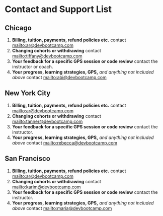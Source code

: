 # Contact and Support List


## Chicago
1. **Billing, tuition, payments, refund policies etc.** contact <mailto:ar@devbootcamp.com>
2. **Changing cohorts or withdrawing** contact <mailto:tiffany@devbootcamp.com>
3. **Your feedback for a specific GPS session or code review** contact the instructor or coach.
4. **Your progress, learning strategies, GPS,** *and anything not included above* contact <mailto:abi@devbootcamp.com>

## New York City
1. **Billing, tuition, payments, refund policies etc.** contact <mailto:ar@devbootcamp.com>
2. **Changing cohorts or withdrawing** contact <mailto:tanner@devbootcamp.com>
3. **Your feedback for a specific GPS session or code review** contact the instructor.
4. **Your progress, learning strategies, GPS,** *and anything not included above* contact <mailto:rebecca@devbootcamp.com>

## San Francisco

1. **Billing, tuition, payments, refund policies etc.** contact <mailto:ar@devbootcamp.com>
2. **Changing cohorts or withdrawing** contact <mailto:karim@devbootcamp.com>
3. **Your feedback for a specific GPS session or code review** contact the instructor.
4. **Your progress, learning strategies, GPS,** *and anything not included above* contact <mailto:maria@devbootcamp.com>
